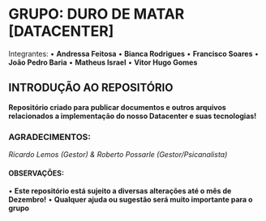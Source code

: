 
# GRUPO: DURO DE MATAR [DATACENTER]

Integrantes:
• **Andressa Feitosa**
• **Bianca Rodrigues**
• **Francisco Soares**
• **João Pedro Baria**
• **Matheus Israel**
• **Vitor Hugo Gomes**

## INTRODUÇÃO AO REPOSITÓRIO

**Repositório criado para publicar documentos e outros arquivos relacionados a implementação do nosso Datacenter e suas tecnologias!**

### AGRADECIMENTOS:

_Ricardo Lemos (Gestor) & Roberto Possarle (Gestor/Psicanalista)_

#### OBSERVAÇÕES:
• **Este repositório está sujeito a diversas alterações até o mês de Dezembro!**
• **Qualquer ajuda ou sugestão será muito importante para o grupo**

